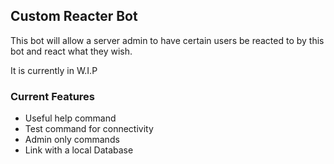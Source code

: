 Custom Reacter Bot
------------------

This bot will allow a server admin to have certain users be reacted to by this bot and react what they wish.

It is currently in W.I.P

### Current Features
* Useful help command
* Test command for connectivity
* Admin only commands
* Link with a local Database
